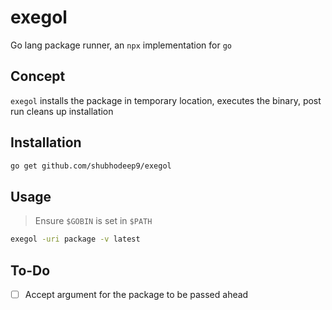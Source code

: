 # exegol
Go lang package runner, an `npx` implementation for `go`

## Concept

`exegol` installs the package in temporary location, executes the binary, post run cleans up installation

## Installation

```sh
go get github.com/shubhodeep9/exegol
```

## Usage

> Ensure `$GOBIN` is set in `$PATH`
```sh
exegol -uri package -v latest
```

## To-Do

- [ ] Accept argument for the package to be passed ahead